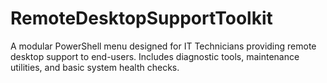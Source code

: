 # RemoteDesktopSupportToolkit
A modular PowerShell menu designed for IT Technicians providing remote desktop support to end-users. Includes diagnostic tools, maintenance utilities, and basic system health checks.
